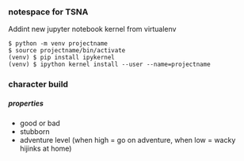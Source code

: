 ### notespace for TSNA

Addint new jupyter notebook kernel from virtualenv
```
$ python -m venv projectname
$ source projectname/bin/activate
(venv) $ pip install ipykernel
(venv) $ ipython kernel install --user --name=projectname
```

### character build
##### properties

* good or bad
* stubborn
* adventure level (when high = go on adventure, when low = wacky hijinks at home)